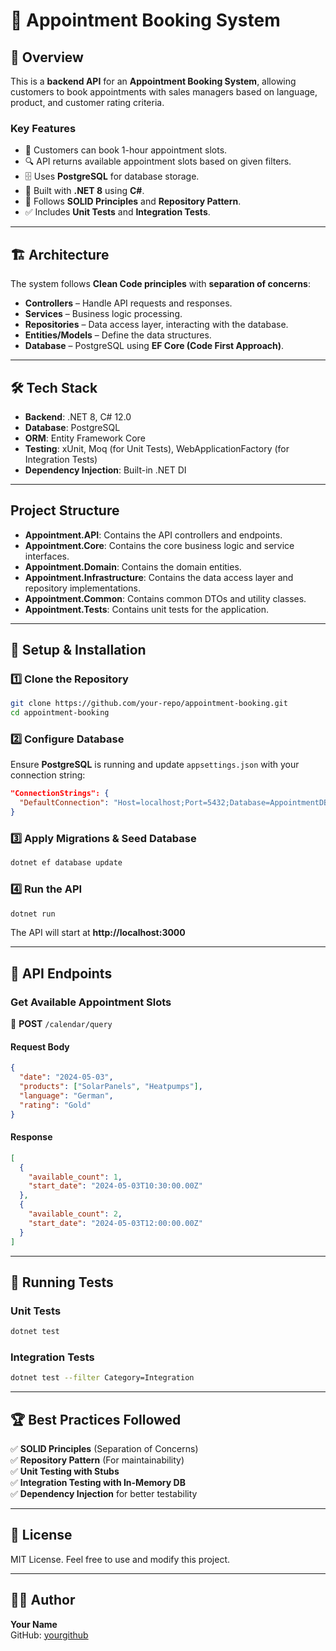 # 📅 Appointment Booking System

## 🚀 Overview
This is a **backend API** for an **Appointment Booking System**, allowing customers to book appointments with sales managers based on language, product, and customer rating criteria.

### **Key Features**
- 📅 Customers can book 1-hour appointment slots.
- 🔍 API returns available appointment slots based on given filters.
- 🗄️ Uses **PostgreSQL** for database storage.
- 🔧 Built with **.NET 8** using **C#**.
- 📏 Follows **SOLID Principles** and **Repository Pattern**.
- ✅ Includes **Unit Tests** and **Integration Tests**.

---
## 🏗️ Architecture
The system follows **Clean Code principles** with **separation of concerns**:
- **Controllers** – Handle API requests and responses.
- **Services** – Business logic processing.
- **Repositories** – Data access layer, interacting with the database.
- **Entities/Models** – Define the data structures.
- **Database** – PostgreSQL using **EF Core (Code First Approach)**.

---
## 🛠️ Tech Stack
- **Backend**: .NET 8, C# 12.0
- **Database**: PostgreSQL
- **ORM**: Entity Framework Core
- **Testing**: xUnit, Moq (for Unit Tests), WebApplicationFactory (for Integration Tests)
- **Dependency Injection**: Built-in .NET DI

---
## Project Structure

- **Appointment.API**: Contains the API controllers and endpoints.
- **Appointment.Core**: Contains the core business logic and service interfaces.
- **Appointment.Domain**: Contains the domain entities.
- **Appointment.Infrastructure**: Contains the data access layer and repository implementations.
- **Appointment.Common**: Contains common DTOs and utility classes.
- **Appointment.Tests**: Contains unit tests for the application.

---
## 🚀 Setup & Installation
### **1️⃣ Clone the Repository**
```sh
git clone https://github.com/your-repo/appointment-booking.git
cd appointment-booking
```

### **2️⃣ Configure Database**
Ensure **PostgreSQL** is running and update `appsettings.json` with your connection string:
```json
"ConnectionStrings": {
  "DefaultConnection": "Host=localhost;Port=5432;Database=AppointmentDB;Username=youruser;Password=yourpassword"
}
```

### **3️⃣ Apply Migrations & Seed Database**
```sh
dotnet ef database update
```

### **4️⃣ Run the API**
```sh
dotnet run
```
The API will start at **http://localhost:3000**

---
## 📌 API Endpoints
### **Get Available Appointment Slots**
📍 **POST** `/calendar/query`
#### **Request Body**
```json
{
  "date": "2024-05-03",
  "products": ["SolarPanels", "Heatpumps"],
  "language": "German",
  "rating": "Gold"
}
```
#### **Response**
```json
[
  {
    "available_count": 1,
    "start_date": "2024-05-03T10:30:00.00Z"
  },
  {
    "available_count": 2,
    "start_date": "2024-05-03T12:00:00.00Z"
  }
]
```

---
## 🧪 Running Tests
### **Unit Tests**
```sh
dotnet test
```
### **Integration Tests**
```sh
dotnet test --filter Category=Integration
```

---
## 🏆 Best Practices Followed
✅ **SOLID Principles** (Separation of Concerns)  
✅ **Repository Pattern** (For maintainability)  
✅ **Unit Testing with Stubs**  
✅ **Integration Testing with In-Memory DB**  
✅ **Dependency Injection** for better testability  

---
## 📜 License
MIT License. Feel free to use and modify this project.

---
## 👨‍💻 Author
**Your Name**  
GitHub: [yourgithub](https://github.com/yourgithub)
